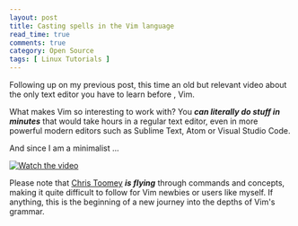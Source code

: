 ```yaml
---
layout: post
title: Casting spells in the Vim language
read_time: true  
comments: true
category: Open Source
tags: [ Linux Tutorials ]
---
```


Following up on my previous post, this time an old but relevant video about the only text editor you have to learn before , Vim.

What makes Vim so interesting to work with? You ***can literally do stuff in minutes*** that would take hours in a regular text editor, even in more powerful modern editors such as Sublime Text, Atom or Visual Studio Code. 

And since I am a minimalist ...

[![Watch the video](https://img.youtube.com/vi/wlR5gYd6um0/maxresdefault.jpg)](https://youtu.be/wlR5gYd6um0)

Please note that [Chris Toomey](https://ctoomey.com/) ***is flying*** through commands and concepts, making it quite difficult to follow for Vim newbies or users like myself. If anything, this is the beginning of a new journey into the depths of Vim's grammar. 

